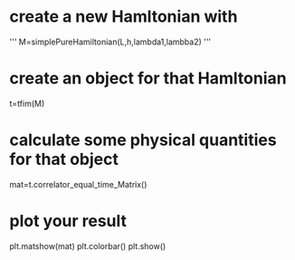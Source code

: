 # create a new Hamltonian with 
'''
M=simplePureHamiltonian(L,h,lambda1,lambba2)
'''
# create an object for that Hamltonian
t=tfim(M)

# calculate some physical quantities for that object
mat=t.correlator_equal_time_Matrix()

# plot your result
plt.matshow(mat)
plt.colorbar()
plt.show()
